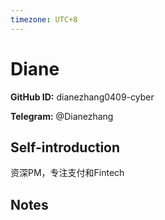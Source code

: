 ```yaml
---
timezone: UTC+8
---
```


# Diane

**GitHub ID:** dianezhang0409-cyber

**Telegram:** @Dianezhang

## Self-introduction

资深PM，专注支付和Fintech

## Notes

<!-- Content_START -->


<!-- Content_END -->
